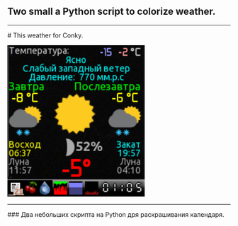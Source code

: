 ## **Two small a Python script to colorize weather.**

<hr>
#
This weather for Conky.

![Conky](https://github.com/delvin-fil/weather/blob/master/screen.png)
<hr>
###
Два небольших скрипта на Python дря раскрашивания календаря.
